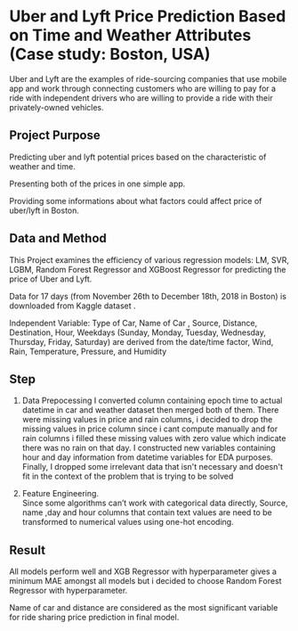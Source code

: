#  Uber and Lyft Price Prediction Based on Time and Weather Attributes (Case study: Boston, USA)

Uber and Lyft are the examples of ride-sourcing companies that use mobile app and work through connecting customers who are willing to pay for a ride with independent drivers who are willing to provide a ride 
with their privately-owned vehicles. 

## Project Purpose
Predicting uber and lyft potential prices based on the characteristic of weather and time. 

Presenting both of the prices in one simple app.

Providing some informations about what factors could affect price of uber/lyft in Boston.   



## Data and Method
This Project examines the efficiency of various regression models: LM, SVR, LGBM, Random Forest Regressor and XGBoost Regressor for predicting the price of Uber and Lyft. 

Data for 17 days (from  November  26th to  December 18th, 2018 in Boston) is downloaded from Kaggle dataset .


Independent Variable: Type of Car, Name of Car , Source, Distance,  Destination, Hour, Weekdays (Sunday, Monday, Tuesday, Wednesday, Thursday, Friday, Saturday) are derived from the date/time factor, Wind, Rain, Temperature, Pressure, and Humidity

## Step
1. Data Prepocessing 
I converted column containing epoch time to actual datetime in car and weather dataset then merged both of them. 
There were missing values in price and rain columns, i decided to drop the missing values in price column since i cant compute manually and for rain columns i filled these missing values with zero value which indicate there was no rain on that day. I constructed new variables containing hour and day information from datetime variables for EDA purposes. Finally, I dropped some irrelevant data that isn't necessary and doesn't fit in the context of the problem that is trying to be solved

2. Feature Engineering.  
Since some algorithms can’t work with categorical data directly, Source, name ,day and hour columns that contain text values are need to be transformed to numerical values using one-hot encoding. 


 
## Result

All models perform well and XGB Regressor with hyperparameter gives a minimum MAE amongst all models but i decided to choose Random Forest Regressor with hyperparameter. 


Name of car and distance are considered as the most significant variable for ride sharing price prediction in final model. 

